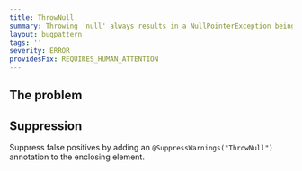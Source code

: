 ```yaml
---
title: ThrowNull
summary: Throwing 'null' always results in a NullPointerException being thrown.
layout: bugpattern
tags: ''
severity: ERROR
providesFix: REQUIRES_HUMAN_ATTENTION
---
```


<!--
*** AUTO-GENERATED, DO NOT MODIFY ***
To make changes, edit the @BugPattern annotation or the explanation in docs/bugpattern.
-->

## The problem


## Suppression
Suppress false positives by adding an `@SuppressWarnings("ThrowNull")` annotation to the enclosing element.
